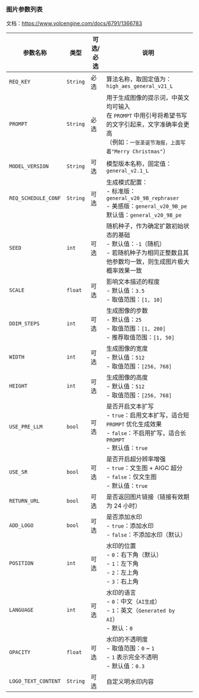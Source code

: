 ### 图片参数列表
文档：https://www.volcengine.com/docs/6791/1366783

| 参数名称                | 类型       | 可选/必选 | 说明                                                                                                  |
|---------------------|----------|-------|-----------------------------------------------------------------------------------------------------|
| `REQ_KEY`           | `String` | 必选    | 算法名称，取固定值为：`high_aes_general_v21_L`                                                                 |
| `PROMPT`            | `String` | 必选    | 用于生成图像的提示词，中英文均可输入<br>在 `PROMPT` 中用引号将希望书写的文字引起来，文字准确率会更高<br>（例如：`一张圣诞节海报，上面写着"Merry Christmas"`）   |
| `MODEL_VERSION`     | `String` | 可选    | 模型版本名称，固定值：`general_v2.1_L`                                                                         |
| `REQ_SCHEDULE_CONF` | `String` | 可选    | 生成模式配置：<br>- 标准版：`general_v20_9B_rephraser`<br>- 美感版：`general_v20_9B_pe`<br>默认值：`general_v20_9B_pe` |
| `SEED`              | `int`    | 可选    | 随机种子，作为确定扩散初始状态的基础<br>- 默认值：`-1`（随机）<br>- 若随机种子为相同正整数且其他参数均一致，则生成图片极大概率效果一致                         |
| `SCALE`             | `float`  | 可选    | 影响文本描述的程度<br>- 默认值：`3.5`<br>- 取值范围：`[1, 10]`                                                        |
| `DDIM_STEPS`        | `int`    | 可选    | 生成图像的步数<br>- 默认值：`25`<br>- 取值范围：`[1, 200]`<br>- 推荐取值范围：`[1, 50]`                                    |
| `WIDTH`             | `int`    | 可选    | 生成图像的宽度<br>- 默认值：`512`<br>- 取值范围：`[256, 768]`                                                       |
| `HEIGHT`            | `int`    | 可选    | 生成图像的高度<br>- 默认值：`512`<br>- 取值范围：`[256, 768]`                                                       |
| `USE_PRE_LLM`       | `bool`   | 可选    | 是否开启文本扩写<br>- `true`：启用文本扩写，适合短 `PROMPT` 优化生成效果<br>- `false`：不启用扩写，适合长 `PROMPT`<br>- 默认值：`true`     |
| `USE_SR`            | `bool`   | 可选    | 是否开启超分辨率增强<br>- `true`：文生图 + AIGC 超分<br>- `false`：仅文生图<br>- 默认值：`true`                              |
| `RETURN_URL`        | `bool`   | 可选    | 是否返回图片链接（链接有效期为 24 小时）                                                                              |
| `ADD_LOGO`          | `bool`   | 可选    | 是否添加水印<br>- `true`：添加水印<br>- `false`：不添加水印（默认）                                                      |
| `POSITION`          | `int`    | 可选    | 水印的位置<br>- `0`：右下角（默认）<br>- `1`：左下角<br>- `2`：左上角<br>- `3`：右上角                                       |
| `LANGUAGE`          | `int`    | 可选    | 水印的语言<br>- `0`：中文（`AI生成`）<br>- `1`：英文（`Generated by AI`）<br>- 默认：`0`                                |
| `OPACITY`           | `float`  | 可选    | 水印的不透明度<br>- 取值范围：`0` ~ `1`<br>- `1` 表示完全不透明<br>- 默认值：`0.3`                                         |
| `LOGO_TEXT_CONTENT` | `String` | 可选    | 自定义明水印内容                                                                                            |

